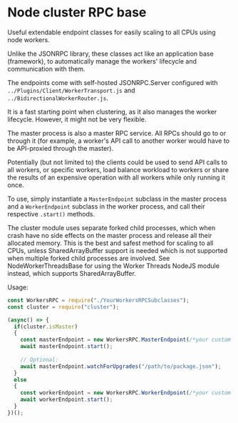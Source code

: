 # Node cluster RPC base

Useful extendable endpoint classes for easily scaling to all CPUs using node workers.

Unlike the JSONRPC library, these classes act like an application base (framework), to automatically manage the workers' lifecycle and communication with them.

The endpoints come with self-hosted JSONRPC.Server configured with `../Plugins/Client/WorkerTransport.js` and `../BidirectionalWorkerRouter.js`.

It is a fast starting point when clustering, as it also manages the worker lifecycle. However, it might not be very flexible.

The master process is also a master RPC service. All RPCs should go to or through it (for example, a worker's API call to another worker would have to be API-proxied through the master).

Potentially (but not limited to) the clients could be used to send API calls to all workers, or specific workers, load balance workload to workers or share the results of an expensive operation with all workers while only running it once.

To use, simply instantiate a `MasterEndpoint` subclass in the master process and a `WorkerEndpoint` subclass in the worker process, and call their respective `.start()` methods.

The cluster module uses separate forked child processes, which when crash have no side effects on the master process and release all their allocated memory. This is the best and safest method for scaling to all CPUs, unless SharedArrayBuffer support is needed which is not supported when multiple forked child processes are involved. See NodeWorkerThreadsBase for using the Worker Threads NodeJS module instead, which supports SharedArrayBuffer.

Usage:
```Javascript
const WorkersRPC = require("./YourWorkersRPCSubclasses");
const cluster = require("cluster");

(async() => {
  if(cluster.isMaster)
  {
    const masterEndpoint = new WorkersRPC.MasterEndpoint(/*your custom params*/);
    await masterEndpoint.start();
    
    // Optional: 
    await masterEndpoint.watchForUpgrades("/path/to/package.json");
  }
  else
  {
    const workerEndpoint = new WorkersRPC.WorkerEndpoint(/*your custom params*/);
    await workerEndpoint.start();
  }  
})();

